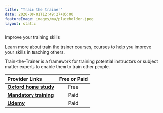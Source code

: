 ```yaml
---
title: "Train the trainer"
date: 2020-09-01T12:49:27+06:00
featureImage: images/ma/placeholder.jpeg
layout: static
---
```


Improve your training skills

Learn more about train the trainer courses, courses to help you improve your skills in teaching others.

Train-the-Trainer is a framework for training potential instructors or subject matter experts to enable them to train other people.

| Provider Links      | Free or Paid  |  
| :-----------          | :--------------:      |  
| [**Oxford home study**](https://www.oxfordhomestudy.com/courses/train-the-trainer-courses/train-the-trainer-free-courses-) | Free | 
| [**Mandatory training**](https://www.mandatorytraining.co.uk/pages/train-the-trainer-courses-and-qualifications) | Paid | 
| [**Udemy**](https://www.udemy.com/course/an-accelerated-guide-to-adult-learning-for-trainers/?matchtype=e&msclkid=8e9dc4e92fb41b1e1568a0dce5993021&utm_campaign=BG-LongTail_la.EN_cc.BE&utm_content=deal4584&utm_medium=udemyads&utm_source=bing&utm_term=_._ag_1214960761603319_._ad__._kw_Train+the+Trainer+Training_._de_c_._dm__._pl__._ti_kwd-75935386650122%3Aloc-188_._li_132721_._pd__._) | Paid | 
  

<br/><br/>






